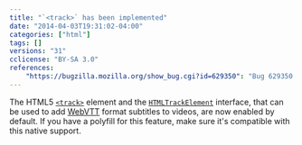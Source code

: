 ```yaml
---
title: "`<track>` has been implemented"
date: "2014-04-03T19:31:02-04:00"
categories: ["html"]
tags: []
versions: "31"
cclicense: "BY-SA 3.0"
references:
    "https://bugzilla.mozilla.org/show_bug.cgi?id=629350": "Bug 629350 – Implement the track element"
---
```

The HTML5 [`<track>`](https://developer.mozilla.org/en-US/docs/Web/HTML/Element/track) element and the [`HTMLTrackElement`](https://developer.mozilla.org/en-US/docs/Web/API/HTMLTrackElement) interface, that can be used to add [WebVTT](https://developer.mozilla.org/en-US/docs/HTML/WebVTT) format subtitles to videos, are now enabled by default. If you have a polyfill for this feature, make sure it's compatible with this native support.
